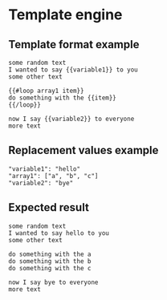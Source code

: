 # Template engine
## Template format example
```
some random text
I wanted to say {{variable1}} to you
some other text

{{#loop array1 item}}
do something with the {{item}}
{{/loop}}

now I say {{variable2}} to everyone
more text
```

## Replacement values example
```
"variable1": "hello"
"array1": ["a", "b", "c"]
"variable2": "bye"
```

## Expected result
```
some random text
I wanted to say hello to you
some other text

do something with the a
do something with the b
do something with the c

now I say bye to everyone
more text
```